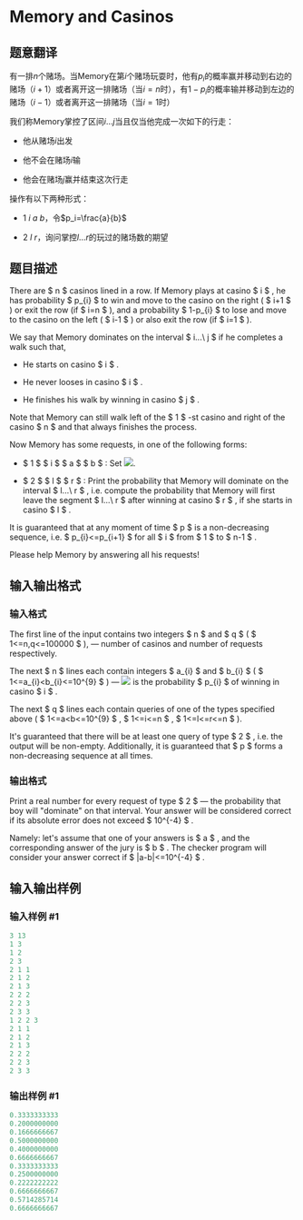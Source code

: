# Memory and Casinos

## 题意翻译

有一排$n$个赌场。当Memory在第$i$个赌场玩耍时，他有$p_i$的概率赢并移动到右边的赌场（$i+1$）或者离开这一排赌场（当$i=n$时），有$1-p_i$的概率输并移动到左边的赌场（$i-1$）或者离开这一排赌场（当$i=1$时）

我们称Memory掌控了区间$i\dots j$当且仅当他完成一次如下的行走：

- 他从赌场$i$出发

- 他不会在赌场$i$输

- 他会在赌场$j$赢并结束这次行走

操作有以下两种形式：

- $1$ $i$ $a$ $b$，令$p_i=\frac{a}{b}$

- $2$ $l$ $r$，询问掌控$l\dots r$的玩过的赌场数的期望

## 题目描述

There are $ n $ casinos lined in a row. If Memory plays at casino $ i $ , he has probability $ p_{i} $ to win and move to the casino on the right ( $ i+1 $ ) or exit the row (if $ i=n $ ), and a probability $ 1-p_{i} $ to lose and move to the casino on the left ( $ i-1 $ ) or also exit the row (if $ i=1 $ ).

We say that Memory dominates on the interval $ i...\ j $ if he completes a walk such that,

- He starts on casino $ i $ .

- He never looses in casino $ i $ .

- He finishes his walk by winning in casino $ j $ .

Note that Memory can still walk left of the $ 1 $ -st casino and right of the casino $ n $ and that always finishes the process.

Now Memory has some requests, in one of the following forms:

- $ 1 $ $ i $ $ a $ $ b $ : Set ![](https://cdn.luogu.com.cn/upload/vjudge_pic/CF712E/c42dd9c43ce106339882f9fe876940fd18941cce.png).

- $ 2 $ $ l $ $ r $ : Print the probability that Memory will dominate on the interval $ l...\ r $ , i.e. compute the probability that Memory will first leave the segment $ l...\ r $ after winning at casino $ r $ , if she starts in casino $ l $ .

It is guaranteed that at any moment of time $ p $ is a non-decreasing sequence, i.e. $ p_{i}<=p_{i+1} $ for all $ i $ from $ 1 $ to $ n-1 $ .

Please help Memory by answering all his requests!

## 输入输出格式

### 输入格式

The first line of the input contains two integers $ n $ and $ q $ ( $ 1<=n,q<=100000 $ ), — number of casinos and number of requests respectively.

The next $ n $ lines each contain integers $ a_{i} $ and $ b_{i} $ ( $ 1<=a_{i}&lt;b_{i}<=10^{9} $ ) — ![](https://cdn.luogu.com.cn/upload/vjudge_pic/CF712E/b2ea302f05f09d0a7bd195646f212cec2cdf90af.png) is the probability $ p_{i} $ of winning in casino $ i $ .

The next $ q $ lines each contain queries of one of the types specified above ( $ 1<=a&lt;b<=10^{9} $ , $ 1<=i<=n $ , $ 1<=l<=r<=n $ ).

It's guaranteed that there will be at least one query of type $ 2 $ , i.e. the output will be non-empty. Additionally, it is guaranteed that $ p $ forms a non-decreasing sequence at all times.

### 输出格式

Print a real number for every request of type $ 2 $ — the probability that boy will "dominate" on that interval. Your answer will be considered correct if its absolute error does not exceed $ 10^{-4} $ .

Namely: let's assume that one of your answers is $ a $ , and the corresponding answer of the jury is $ b $ . The checker program will consider your answer correct if $ |a-b|<=10^{-4} $ .

## 输入输出样例

### 输入样例 #1

```cpp
3 13
1 3
1 2
2 3
2 1 1
2 1 2
2 1 3
2 2 2
2 2 3
2 3 3
1 2 2 3
2 1 1
2 1 2
2 1 3
2 2 2
2 2 3
2 3 3

```
### 输出样例 #1

```cpp
0.3333333333
0.2000000000
0.1666666667
0.5000000000
0.4000000000
0.6666666667
0.3333333333
0.2500000000
0.2222222222
0.6666666667
0.5714285714
0.6666666667

```
